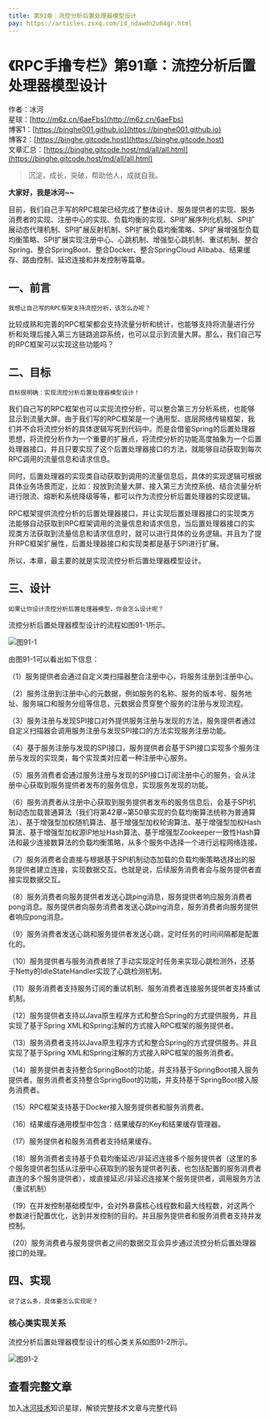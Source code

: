 ```yaml
---
title: 第91章：流控分析后置处理器模型设计
pay: https://articles.zsxq.com/id_ndawdn2u64gr.html
---
```


# 《RPC手撸专栏》第91章：流控分析后置处理器模型设计

作者：冰河
<br/>星球：[http://m6z.cn/6aeFbs](http://m6z.cn/6aeFbs)
<br/>博客1：[https://binghe001.github.io](https://binghe001.github.io)
<br/>博客2：[https://binghe.gitcode.host](https://binghe.gitcode.host)
<br/>文章汇总：[https://binghe.gitcode.host/md/all/all.html](https://binghe.gitcode.host/md/all/all.html)

> 沉淀，成长，突破，帮助他人，成就自我。

**大家好，我是冰河~~**

目前，我们自己手写的RPC框架已经完成了整体设计、服务提供者的实现、服务消费者的实现、注册中心的实现、负载均衡的实现、SPI扩展序列化机制、SPI扩展动态代理机制、SPI扩展反射机制、SPI扩展负载均衡策略、SPI扩展增强型负载均衡策略、SPI扩展实现注册中心、心跳机制、增强型心跳机制、重试机制、整合Spring、整合SpringBoot、整合Docker、整合SpringCloud Alibaba、结果缓存、路由控制、延迟连接和并发控制等篇章。

## 一、前言

`我想让自己写的RPC框架支持流控分析，该怎么办呢？`

比较成熟和完善的RPC框架都会支持流量分析和统计，也能够支持将流量进行分析和处理后接入第三方链路追踪系统，也可以显示到流量大屏。那么，我们自己写的RPC框架可以实现这些功能吗？

## 二、目标

`目标很明确：实现流控分析后置处理器模型设计！`

我们自己写的RPC框架也可以实现流控分析，可以整合第三方分析系统，也能够显示到流量大屏。由于我们写的RPC框架是一个通用型、底层网络传输框架，我们并不会将流控分析的具体逻辑写死到代码中。而是会借鉴Spring的后置处理器思想，将流控分析作为一个重要的扩展点，将流控分析的功能高度抽象为一个后置处理器接口，并且只要实现了这个后置处理器接口的方法，就能够自动获取到每次RPC调用的流量信息和请求信息。

同时，后置处理器的实现类自动获取到调用的流量信息后，具体的实现逻辑可根据具体业务场景而定，比如：投放到流量大屏、接入第三方流控系统、结合流量分析进行限流、熔断和系统降级等等，都可以作为流控分析后置处理器的实现逻辑。

RPC框架提供流控分析的后置处理器接口，并让实现后置处理器接口的实现类方法能够自动获取到RPC框架调用的流量信息和请求信息，当后置处理器接口的实现类方法获取到流量信息和请求信息时，就可以进行具体的业务逻辑。并且为了提升RPC框架扩展性，后置处理器接口和实现类都是基于SPI进行扩展。

所以，本章，最主要的就是实现流控分析后置处理器模型设计。

## 三、设计

`如果让你设计流控分析后置处理器模型，你会怎么设计呢？`

流控分析后置处理器模型设计的流程如图91-1所示。

![图91-1](https://binghe.gitcode.host/assets/images/middleware/rpc/rpc-2023-01-20-001.png)

由图91-1可以看出如下信息：

（1）服务提供者会通过自定义类扫描器整合注册中心，将服务注册到注册中心。

（2）服务注册到注册中心的元数据，例如服务的名称、服务的版本号、服务地址、服务端口和服务分组等信息，元数据会贯穿整个服务的注册与发现流程。

（3）服务注册与发现SPI接口对外提供服务注册与发现的方法，服务提供者通过自定义扫描器会调用服务注册与发现SPI接口的方法实现服务注册功能。

（4）基于服务注册与发现的SPI接口，服务提供者会基于SPI接口实现多个服务注册与发现的实现类，每个实现类对应着一种注册中心服务。

（5）服务消费者会通过服务注册与发现的SPI接口订阅注册中心的服务，会从注册中心获取到服务提供者发布的服务信息，实现服务发现的功能。

（6）服务消费者从注册中心获取到服务提供者发布的服务信息后，会基于SPI机制动态加载普通算法（我们将第42章~第50章实现的负载均衡算法统称为普通算法）、基于增强型加权随机算法、基于增强型加权轮询算法、基于增强型加权Hash算法、基于增强型加权源IP地址Hash算法、基于增强型Zookeeper一致性Hash算法和最少连接数算法的负载均衡策略，从多个服务中选择一个进行远程网络连接。

（7）服务消费者会直接与根据基于SPI机制动态加载的负载均衡策略选择出的服务提供者建立连接，实现数据交互。也就是说，后续服务消费者会与服务提供者直接实现数据交互。

（8）服务消费者向服务提供者发送心跳ping消息，服务提供者响应服务消费者pong消息。服务提供者向服务消费者发送心跳ping消息，服务消费者向服务提供者响应pong消息。

（9）服务消费者发送心跳和服务提供者发送心跳，定时任务的时间间隔都是配置化的。

（10）服务提供者与服务消费者除了手动实现定时任务来实现心跳检测外，还基于Netty的IdleStateHandler实现了心跳检测机制。

（11）服务消费者支持服务订阅的重试机制、服务消费者连接服务提供者支持重试机制。

（12）服务提供者支持以Java原生程序方式和整合Spring的方式提供服务，并且实现了基于Spring XML和Spring注解的方式接入RPC框架的服务提供者。

（13）服务消费者支持以Java原生程序方式和整合Spring的方式提供服务。并且实现了基于Spring XML和Spring注解的方式接入RPC框架的服务消费者。

（14）服务提供者支持整合SpringBoot的功能，并支持基于SpringBoot接入服务提供者。服务消费者支持整合SpringBoot的功能，并支持基于SpringBoot接入服务消费者。

（15）RPC框架支持基于Docker接入服务提供者和服务消费者。

（16）结果缓存通用模型中包含：结果缓存的Key和结果缓存管理器。

（17）服务提供者和服务消费者支持结果缓存。

（18）服务消费者支持基于负载均衡延迟/非延迟连接多个服务提供者（这里的多个服务提供者包括从注册中心获取到的服务提供者列表，也包括配置的服务消费者直连的多个服务提供者），或直接延迟/非延迟连接某个服务提供者，调用服务方法（重试机制）

（19）在并发控制基础模型中，会对外暴露核心线程数和最大线程数，对这两个参数进行配置优化，达到并发控制的目的。并且服务提供者和服务消费者支持并发控制。

（20）服务消费者与服务提供者之间的数据交互会异步通过流控分析后置处理器接口的处理。

## 四、实现

`说了这么多，具体要怎么实现呢？`

### 核心类实现关系

流控分析后置处理器模型设计的核心类关系如图91-2所示。

![图91-2](https://binghe.gitcode.host/assets/images/middleware/rpc/rpc-2023-01-20-002.png)

## 查看完整文章

加入[冰河技术](http://m6z.cn/6aeFbs)知识星球，解锁完整技术文章与完整代码